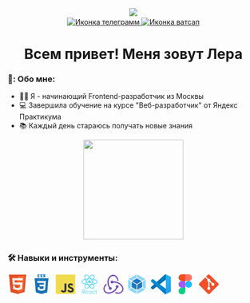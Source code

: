 <div id="header" align="center">
  <img src="https://media.giphy.com/media/cmCEsJZHYBPels360q/giphy.gif" width="200"/>
  <div id="icons">
    <a href="https://t.me/sandy_lera">
      <img src="https://media.giphy.com/media/0xePg3kWuh9aiQrhTK/giphy.gif" width="100" height="100" target="_blank" alt="Иконка телеграмм"/>
    </a>
    <a href="https://wa.me/79268183937">
      <img src="https://media.giphy.com/media/9tsKCeqTx8eGGoQ7Pc/giphy.gif" width="100" height="100" target="_blank" alt="Иконка ватсап"/>
    </a>
  </div>
  <h1>
    Всем привет! Меня зовут Лера
  </h1> 
</div>

### 📝: Обо мне:
- :woman_technologist: Я - начинающий Frontend-разработчик из Москвы
- :computer: Завершила обучение на курсе "Веб-разработчик" от Яндекс Практикума
- :books: Каждый день стараюсь получать новые знания

<div align="center">
  <img src="https://media.giphy.com/media/ZDTbix65Me1YDNLDF3/giphy.gif" width="200" height="200"/>
</div>

### :hammer_and_wrench: Навыки и инструменты:
<img src="https://github.com/devicons/devicon/blob/master/icons/html5/html5-original.svg" title="HTML5" alt="HTML" width="40" height="40"/>&nbsp;
<img src="https://github.com/devicons/devicon/blob/master/icons/css3/css3-plain-wordmark.svg"  title="CSS3" alt="CSS" width="40" height="40"/>&nbsp;
<img src="https://github.com/devicons/devicon/blob/master/icons/javascript/javascript-original.svg" title="JavaScript" alt="JavaScript" width="40" height="40"/>&nbsp;
<img src="https://github.com/devicons/devicon/blob/master/icons/react/react-original-wordmark.svg" title="React" alt="React" width="40" height="40"/>&nbsp;
<img src="https://github.com/devicons/devicon/blob/master/icons/redux/redux-original.svg" title="Redux" alt="Redux" width="40" height="40"/>&nbsp;
<img src="https://github.com/devicons/devicon/blob/master/icons/webpack/webpack-original.svg" title="Webpack"  alt="Webpack" width="40" height="40"/>&nbsp;
<img src="https://github.com/devicons/devicon/blob/master/icons/vscode/vscode-original.svg" title="VSCode"  alt="VSCode" width="40" height="40"/>&nbsp;
<img src="https://github.com/devicons/devicon/blob/master/icons/figma/figma-original.svg" title="Figma"  alt="Figma" width="40" height="40"/>&nbsp;
<img src="https://github.com/devicons/devicon/blob/master/icons/git/git-original.svg" title="Git"  alt="Git" width="40" height="40"/>&nbsp;
